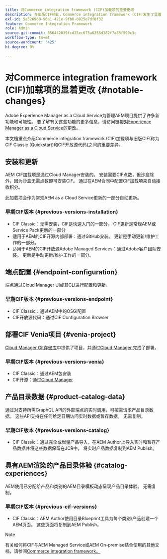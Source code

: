 ```yaml
---
title: 对Commerce integration framework (CIF)加载项的重要更改
description: 与旧版CIF相比，Commerce integration framework (CIF)发生了显着更改。
exl-id: 5a526960-96a1-421e-9fb0-0825e7df8f32
feature: Commerce Integration Framework
role: Admin
source-git-commit: 856442039fcd25ec675a6258d182f7a35f590c3c
workflow-type: tm+mt
source-wordcount: '425'
ht-degree: 0%

---
```



# 对Commerce integration framework (CIF)加载项的显着更改 {#notable-changes}

Adobe Experience Manager as a Cloud Service为管理AEM项目提供了许多新功能和可能性。 要了解有关这些功能的更多信息，请访问链接[对Experience Manager as a Cloud Service的更改。](/help/release-notes/aem-cloud-changes.md)

本文档重点介绍Commerce integration framework (CIF)加载项与旧版CIF(称为CIF Classic (Quickstart)和CIF开放源代码)之间的重要差异。

## 安装和更新

AEM CIF加载项是通过Cloud Manager安装的。 安装需要CIF点数，但沙盒除外，因为沙盒无需点数即可安装CIF。 通过在AEM合同中配置CIF加载项来自动接收积分。

此加载项会作为常规AEM as a Cloud Service更新的一部分自动更新。

### 早期CIF版本 {#previous-versions-installation}

* CIF Classic：无需安装，CIF是快速入门的一部分。 CIF更新是常规AEM或Service Pack更新的一部分
* 适用于AEM的CIF开源内部部署：通过GitHub安装。 更新是手动更新/维护工作的一部分。
* 适用于AEM的CIF开放源Adobe Managed Services：通过Adobe客户团队安装。 更新是手动更新/维护工作的一部分。

## 端点配置 {#endpoint-configuration}

端点通过Cloud Manager UI或其CLI进行配置和更新。

### 早期CIF版本 {#previous-versions-endpoint}

* CIF Classic：通过AEM中的OSGi配置
* CIF开放源代码：通过CIF Configuration Browser

## 部署CIF Venia项目 {#venia-project}

[Cloud Manager Git存储库](/help/implementing/cloud-manager/managing-code/integrating-with-git.md)中提供了项目，并通过[Cloud Manager.](/help/implementing/deploying/overview.md)完成了部署。

### 早期CIF版本 {#previous-versions-venia}

* CIF Classic：通过AEM包安装
* CIF开源：通过[Cloud Manager](https://experienceleague.adobe.com/docs/experience-manager-cloud-manager/content/introduction.html?lang=zh-Hans)

## 产品目录数据 {#product-catalog-data}

通过对支持所需GraphQL API的外部端点的实时调用，可按需请求产品目录数据。 这些API支持在任何给定日期访问实时数据或暂存数据。 无需复制。

### 早期CIF版本 {#previous-versions-catalog}

* CIF Classic：通过完全或增量产品导入，在AEM Author上导入实时和暂存产品数据并将这些数据保留在JCR中。 将实时产品数据复制到AEM Publish。

## 具有AEM渲染的产品目录体验 {#catalog-experiences}

AEM使用已分配给产品和类别的AEM目录模板动态呈现产品目录体验。 无需复制。

### 早期CIF版本 {#previous-cif-versions}

* CIF Classic：AEM Author使用目录Blueprint工具为每个类别/产品创建一个AEM页面。 这些页面将复制到AEM Publish。

>[!NOTE]
>
>有关如何将CIF与AEM Managed Service或AEM On-premise结合使用的其他文档，请参阅[Commerce integration framework。](https://www.adobe.io/apis/experiencecloud/commerce-integration-framework/getting-started.html)
